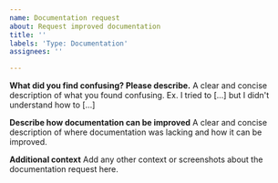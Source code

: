 ```yaml
---
name: Documentation request
about: Request improved documentation
title: ''
labels: 'Type: Documentation'
assignees: ''

---
```


**What did you find confusing? Please describe.**
A clear and concise description of what you found confusing. Ex. I tried to [...] but I didn't understand how to [...]

**Describe how documentation can be improved**
A clear and concise description of where documentation was lacking and how it can be improved.

**Additional context**
Add any other context or screenshots about the documentation request here.
